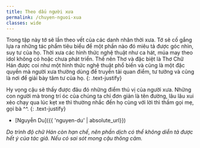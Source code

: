 ```yaml
---
title: Theo dấu người xưa
permalink: /chuyen-nguoi-xua
classes: wide
---
```


Trong tập này tớ sẽ lần theo vết của các danh nhân thời xưa. Tớ sẽ cố gắng lựa ra những tác phẩm tiêu biểu để một phần nào đó miêu tả được góc nhìn, suy tư của họ. Thời xưa các hình thức nghệ thuật như ca hát, múa may theo idol không có hoặc chưa phát triển. Thế nên Thơ và đặc biệt là Thơ Chữ Hán được coi như một hình thức nghệ thuật phổ biến và cũng là một đặc quyền mà người xưa thường dùng để truyền tải quan điểm, tư tưởng và cũng là nơi để giải bày tâm tư của họ.
{: .text-justify}

Hy vọng cậu sẽ thấy được đâu đó những điểm thú vị của người xưa. Những con người mà trong trí óc của chúng ta chỉ đơn giản là tên đường, lâu lâu xui xẻo chạy qua lúc kẹt xe thì thường nhắc đến họ cùng với lời thì thầm gọi mẹ, gọi bà ^^.
{: .text-justify}

- [Nguyễn Du]({{ 'nguyen-du' | absolute_url}})

*Do trình độ chữ Hán còn hạn chế, nên phần dịch có thể không diễn tả được hết ý của tác giả. Nếu có sai sót mong cậu thông cảm.*